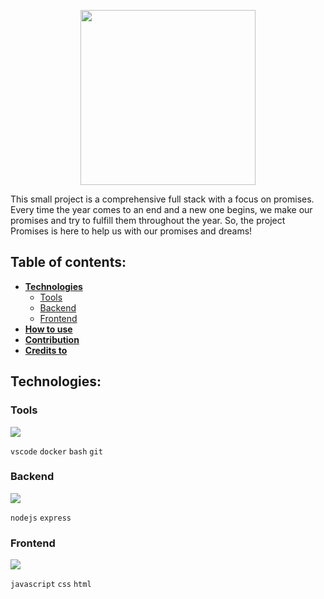 <p align="center"><img align="center" width="280" src="./assets/Promises.png#gh-dark-mode-only"/></p>

This small project is a comprehensive full stack with a focus on promises. Every time the year comes to an end and a new one begins, we make our promises and try to fulfill them throughout the year. So, the project Promises is here to help us with our promises and dreams!

## Table of contents:

- [**Technologies**](#technologies)
    - [Tools](#tools)
    - [Backend](#backend)
    - [Frontend](#frontend)
- [**How to use**](#how-to-use)
- [**Contribution**](#contribution)
- [**Credits to**](#credits-to)

## **Technologies**:

### **Tools**

<p align="left">  
  <a href="https://skillicons.dev">
    <img src="https://skillicons.dev/icons?i=vscode,docker,bash,git" />
  </a>
</p>
<p align="left">
<code>vscode</code>
<code>docker</code>
<code>bash</code>
<code>git</code>
</p>

### **Backend**

<p align="left">  
  <a href="https://skillicons.dev">
    <img src="https://skillicons.dev/icons?i=nodejs,express" />
  </a>
</p>
<p align="left">
<code>nodejs</code>
<code>express</code>
</p>

### **Frontend**

<p align="left">  
  <a href="https://skillicons.dev">
    <img src="https://skillicons.dev/icons?i=js,css,html" />
  </a>
</p>
<p align="left">
<code>javascript</code>
<code>css</code>
<code>html</code>
</p>


